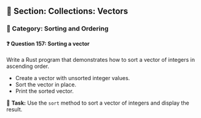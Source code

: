 ## 📘 Section: Collections: Vectors  
### 🔹 Category: Sorting and Ordering  
#### ❓ Question 157: Sorting a vector

Write a Rust program that demonstrates how to sort a vector of integers in ascending order.

- Create a vector with unsorted integer values.
- Sort the vector in place.
- Print the sorted vector.

🔧 **Task:** Use the `sort` method to sort a vector of integers and display the result.

